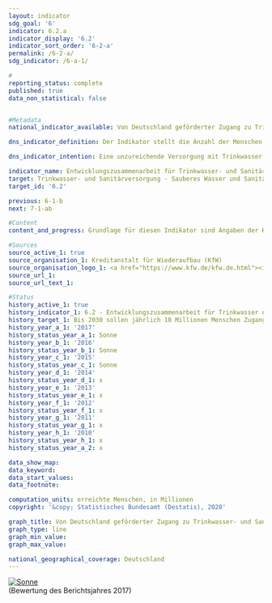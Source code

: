 ```yaml
---                   
layout: indicator                   
sdg_goal: '6'                   
indicator: 6.2.a                   
indicator_display: '6.2'                   
indicator_sort_order: '6-2-a'                   
permalink: /6-2-a/                   
sdg_indicator: /6-a-1/                   

#                   
reporting_status: complete                   
published: true                   
data_non_statistical: false                   


#Metadata                   
national_indicator_available: Von Deutschland geförderter Zugang zu Trinkwasser- und Sanitärversorgung weltweit                   

dns_indicator_definition: Der Indikator stellt die Anzahl der Menschen dar, die im jeweiligen Berichtsjahr durch deutsche Unterstützung Neuzugang oder verbesserten Zugang zu Trinkwasser- und Sanitärversorgung erhalten haben.<sub> Text aus dem Indikatorenbericht 2018</sub>                   

dns_indicator_intention: Eine unzureichende Versorgung mit Trinkwasser und sanitären Einrichtungen hat weitreichende Auswirkungen auf die Ernährung und die Gesundheit des Menschen. Das Ziel der Bundesregierung ist daher, dass bis zum Jahr 2030 jährlich zehn Millionen Menschen weltweit mit deutscher Unterstützung Zugang zu Trinkwasser- und Sanitärversorgung erhalten.<sub> Text aus dem Indikatorenbericht 2018</sub>                   

indicator_name: Entwicklungszusammenarbeit für Trinkwasser- und Sanitärversorgung                   
target: Trinkwasser- und Sanitärversorgung - Sauberes Wasser und Sanitäreinrichtungen                   
target_id: '6.2'                   

previous: 6-1-b                   
next: 7-1-ab                   

#Content                    
content_and_progress: Grundlage für diesen Indikator sind Angaben der Kreditanstalt für Wiederaufbau (KfW). Der Indikator stützt sich dabei ausschließlich auf Plangrößen für neue Finanzierungszusagen für Projekte im Bereich Trinkwasser- und Sanitärversorgung zum Zeitpunkt der Vorlage des Programmvorschlags an das Bundesministerium für wirtschaftliche Zusammenarbeit und Entwicklung. Hierauf aufbauend wird von der KfW die Anzahl an Personen geschätzt, die zukünftig, das heißt nach Durchführung dieser geplanten Projekte, neu oder verbesserten Zugang zu Trinkwasser- und Sanitärversorgung erhalten haben werden. Die von der KfW zugesagten Mittel sind Zuschüsse und Darlehen, refinanziert aus dem Bundeshaushalt, sowie eigene Marktmittel. Empfänger sind in der Regel Entwicklungs- und Schwellenländer, sodass dieser Indikator in Beziehung zum Indikator 17.1 „Anteil öffentlicher Entwicklungsausgaben am Bruttonationaleinkommen“ steht.<br><br>Aufgrund der Datenstruktur kommt es zu einer geringen Überschätzung (im niedrigen einstelligen Prozentbereich) der Anzahl der Personen, die einen neuen oder verbesserten Zugang zu Trinkwasser- und Sanitärversorgung erhalten haben werden. So werden nach Klassifikation der Organisation für wirtschaftliche Zusammenarbeit und Entwicklung (OECD) auch Projekte der Abfallentsorgung und Verwertung zum Gesamtbereich Trinkwasser- und Sanitärversorgung gezählt.<br><br>Inwieweit die Planzahlen erreicht werden, also ob das Ziel übererfüllt oder die geplante Zahl erreichter Menschen unterschritten wurde, ist erst nach Inbetriebnahme der Infrastrukturen konkret abschätzbar.<br><br>Nachfolgeprojekte werden als eigenständige Vorhaben gewertet. Sollte jedoch die Zielgruppe des Folgevorhabens mit der des Ursprungsvorhabens identisch sein, wird diese nur einmalig berücksichtigt, um Mehrfachzählungen zu vermeiden. Nur in begründeten Ausnahmefällen kann es zu Doppelzählungen der Zielgruppe kommen, wenn es zum Beispiel nach gewaltsamen Auseinandersetzungen und nach Zerstörung von Infrastrukturen zur Instandsetzung von bereits KfW-finanzierten Anlagen kommt.<br><br>Neben der KfW existieren jedoch auch weitere Akteure in Deutschland (z. B. Deutsche Gesellschaft für Internationale Zusammenarbeit GmbH, Bundesländer, private Akteure), die den Zugang zu Trinkwasser- und Sanitärversorgung in Entwicklungs- und Schwellenländern fördern. Der Indikator erfasst somit nur einen Bestandteil der deutschen Entwicklungszusammenarbeit im Trinkwasser- und Sanitärsektor. In den letzten fünf Jahren sank der Anteil der KfW an der gesamten deutschen Entwicklungszusammenarbeit im Wassersektor  kontinuierlich. Betrug der Anteil im Jahr 2012 noch 96,0&nbsp;%, so ist er im Jahr 2016 auf 78,0&nbsp;% gesunken.<br><br>In den vergangenen Jahren waren die Plangrößen der Menschen, die mithilfe deutscher Unterstützung Zugang zur Trinkwasser- und Sanitärversorgung erlangen sollten, stets knapp oberhalb des gesetzten Ziels von zehn Millionen Menschen. Ausnahmen bilden das Jahr 2014, 2017 und 2018. Im Jahr 2014 liegt der Grund dafür in einem landesweiten Programm in Mexiko, mit dem nach Schätzungen der KfW deutlich mehr Menschen erreicht werden konnten als erwartet. Die Steigerung im Jahr 2017 lässt sich durch ein nahezu Verdreifachung der neuen Finanzierungszusagen im Verhältnis zu 2016 erklären. Auch in 2018 hat sich das Finanzvolumen nochmals erhöht. Die Zielgruppe profitiert dabei von gesteigerten Ver- und Entsorgungskapazitäten, verbesserter Wasserqualität und effizienteren Systemen. Bei Fortsetzung der Entwicklung der vergangenen vier Jahre wird das Ziel weiterhin eingehalten werden. Jedoch kann zukünftig nicht ausgeschlossen werden, dass es aufgrund der Verschiedenartigkeit der Projekte zu starken Schwankungen kommt.<sub> Text aus dem Indikatorenbericht 2018</sub>                   

#Sources
source_active_1: true                           
source_organisation_1: Kreditanstalt für Wiederaufbau (KfW)                           
source_organisation_logo_1: <a href="https://www.kfw.de/kfw.de.html"><img src="https://g205sdgs.github.io/sdg-indicators/public/logos/kfw.png" alt="Logo KfW title=Klicken Sie hier um zu der Homepage der Organisation zu gelangen" /></a>                           
source_url_1:                            
source_url_text_1:                            

#Status                   
history_active_1: true                   
history_indicator_1: 6.2 - Entwicklungszusammenarbeit für Trinkwasser und Sanitärversorgung                   
history_target_1: Bis 2030 sollen jährlich 10 Millionen Menschen Zugang zu Wasser erhalten
history_year_a_1: '2017'                           
history_status_year_a_1: Sonne
history_year_b_1: '2016'                           
history_status_year_b_1: Sonne
history_year_c_1: '2015'                           
history_status_year_c_1: Sonne
history_year_d_1: '2014'                           
history_status_year_d_1: x
history_year_e_1: '2013'                           
history_status_year_e_1: x
history_year_f_1: '2012'                           
history_status_year_f_1: x
history_year_g_1: '2011'                           
history_status_year_g_1: x
history_year_h_1: '2010'                           
history_status_year_h_1: x
history_status_year_a_2: x

data_show_map:                    
data_keyword:                    
data_start_values:                    
data_footnote:                    

computation_units: erreichte Menschen, in Millionen                   
copyright: '&copy; Statistisches Bundesamt (Destatis), 2020'                   

graph_title: Von Deutschland geförderter Zugang zu Trinkwasser- und Sanitärversorgung weltweit                   
graph_type: line                   
graph_min_value:                    
graph_max_value:                    

national_geographical_coverage: Deutschland                   
---
```

<div>                           
  <div class="my-header">                           
    <a href="https://sustainabledevelopment-deutschland.github.io/status/"><img src="https://g205sdgs.github.io/sdg-indicators/public/Wettersymbole/Sonne.png" title="Bei Fortsetzung der Entwicklung beträgt die Abweichung vom Zielwert weniger als 5&nbsp;% der Differenz zwischen Zielwert und aktuellem Wert" alt="Sonne" />                           
    </a>                           
  </div>
  <div class="my-header-note">
    <span>(Bewertung des Berichtsjahres 2017)</span>
  </div>                           
</div>
